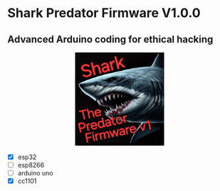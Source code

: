 # Shark Predator Firmware V1.0.0
## Advanced Arduino coding for ethical hacking

<p align="center">
  <img src="SharkLOGO.jpg" alt="Hungry Shark" width="200"/>
</p>

- [x] esp32
- [ ] esp8266
- [ ] arduino uno
- [x] cc1101
